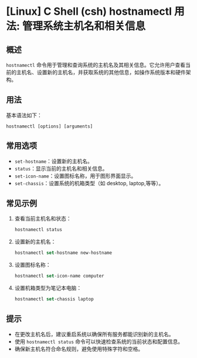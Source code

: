 # [Linux] C Shell (csh) hostnamectl 用法: 管理系统主机名和相关信息

## 概述
`hostnamectl` 命令用于管理和查询系统的主机名及其相关信息。它允许用户查看当前的主机名、设置新的主机名，并获取系统的其他信息，如操作系统版本和硬件架构。

## 用法
基本语法如下：
```
hostnamectl [options] [arguments]
```

## 常用选项
- `set-hostname`：设置新的主机名。
- `status`：显示当前的主机名和相关信息。
- `set-icon-name`：设置图标名称，用于图形界面显示。
- `set-chassis`：设置系统的机箱类型（如 desktop, laptop,等等）。

## 常见示例
1. 查看当前主机名和状态：
   ```csh
   hostnamectl status
   ```

2. 设置新的主机名：
   ```csh
   hostnamectl set-hostname new-hostname
   ```

3. 设置图标名称：
   ```csh
   hostnamectl set-icon-name computer
   ```

4. 设置机箱类型为笔记本电脑：
   ```csh
   hostnamectl set-chassis laptop
   ```

## 提示
- 在更改主机名后，建议重启系统以确保所有服务都能识别新的主机名。
- 使用 `hostnamectl status` 命令可以快速检查系统的当前状态和配置信息。
- 确保新主机名符合命名规则，避免使用特殊字符和空格。